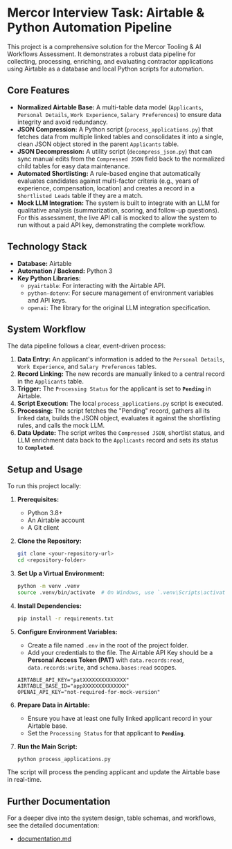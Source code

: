 # Mercor Interview Task: Airtable & Python Automation Pipeline

This project is a comprehensive solution for the Mercor Tooling & AI Workflows Assessment. It demonstrates a robust data pipeline for collecting, processing, enriching, and evaluating contractor applications using Airtable as a database and local Python scripts for automation.

## Core Features

-   **Normalized Airtable Base:** A multi-table data model (`Applicants`, `Personal Details`, `Work Experience`, `Salary Preferences`) to ensure data integrity and avoid redundancy.
-   **JSON Compression:** A Python script (`process_applications.py`) that fetches data from multiple linked tables and consolidates it into a single, clean JSON object stored in the parent `Applicants` table.
-   **JSON Decompression:** A utility script (`decompress_json.py`) that can sync manual edits from the `Compressed JSON` field back to the normalized child tables for easy data maintenance.
-   **Automated Shortlisting:** A rule-based engine that automatically evaluates candidates against multi-factor criteria (e.g., years of experience, compensation, location) and creates a record in a `Shortlisted Leads` table if they are a match.
-   **Mock LLM Integration:** The system is built to integrate with an LLM for qualitative analysis (summarization, scoring, and follow-up questions). For this assessment, the live API call is mocked to allow the system to run without a paid API key, demonstrating the complete workflow.

## Technology Stack

-   **Database:** Airtable
-   **Automation / Backend:** Python 3
-   **Key Python Libraries:**
    -   `pyairtable`: For interacting with the Airtable API.
    -   `python-dotenv`: For secure management of environment variables and API keys.
    -   `openai`: The library for the original LLM integration specification.

## System Workflow

The data pipeline follows a clear, event-driven process:

1.  **Data Entry:** An applicant's information is added to the `Personal Details`, `Work Experience`, and `Salary Preferences` tables.
2.  **Record Linking:** The new records are manually linked to a central record in the `Applicants` table.
3.  **Trigger:** The `Processing Status` for the applicant is set to **`Pending`** in Airtable.
4.  **Script Execution:** The local `process_applications.py` script is executed.
5.  **Processing:** The script fetches the "Pending" record, gathers all its linked data, builds the JSON object, evaluates it against the shortlisting rules, and calls the mock LLM.
6.  **Data Update:** The script writes the `Compressed JSON`, shortlist status, and LLM enrichment data back to the `Applicants` record and sets its status to **`Completed`**.

## Setup and Usage

To run this project locally:

1.  **Prerequisites:**
    -   Python 3.8+
    -   An Airtable account
    -   A Git client

2.  **Clone the Repository:**
    ```bash
    git clone <your-repository-url>
    cd <repository-folder>
    ```

3.  **Set Up a Virtual Environment:**
    ```bash
    python -m venv .venv
    source .venv/bin/activate  # On Windows, use `.venv\Scripts\activate`
    ```

4.  **Install Dependencies:**
    ```bash
    pip install -r requirements.txt
    ```

5.  **Configure Environment Variables:**
    -   Create a file named `.env` in the root of the project folder.
    -   Add your credentials to the file. The Airtable API Key should be a **Personal Access Token (PAT)** with `data.records:read`, `data.records:write`, and `schema.bases:read` scopes.
    ```
    AIRTABLE_API_KEY="patXXXXXXXXXXXXXX"
    AIRTABLE_BASE_ID="appXXXXXXXXXXXXXX"
    OPENAI_API_KEY="not-required-for-mock-version"
    ```

6.  **Prepare Data in Airtable:**
    -   Ensure you have at least one fully linked applicant record in your Airtable base.
    -   Set the `Processing Status` for that applicant to **`Pending`**.

7.  **Run the Main Script:**
    ```bash
    python process_applications.py
    ```

The script will process the pending applicant and update the Airtable base in real-time.

## Further Documentation

For a deeper dive into the system design, table schemas, and workflows, see the detailed documentation:

- [documentation.md](documentation.md)
